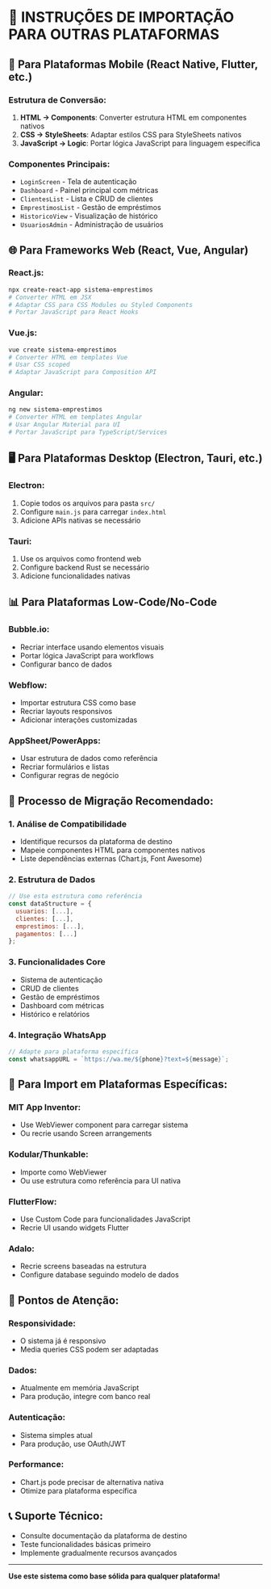 # 🚀 INSTRUÇÕES DE IMPORTAÇÃO PARA OUTRAS PLATAFORMAS

## 📱 Para Plataformas Mobile (React Native, Flutter, etc.)

### Estrutura de Conversão:
1. **HTML → Components**: Converter estrutura HTML em componentes nativos
2. **CSS → StyleSheets**: Adaptar estilos CSS para StyleSheets nativos  
3. **JavaScript → Logic**: Portar lógica JavaScript para linguagem específica

### Componentes Principais:
- `LoginScreen` - Tela de autenticação
- `Dashboard` - Painel principal com métricas
- `ClientesList` - Lista e CRUD de clientes
- `EmprestimosList` - Gestão de empréstimos
- `HistoricoView` - Visualização de histórico
- `UsuariosAdmin` - Administração de usuários

## 🌐 Para Frameworks Web (React, Vue, Angular)

### React.js:
```bash
npx create-react-app sistema-emprestimos
# Converter HTML em JSX
# Adaptar CSS para CSS Modules ou Styled Components
# Portar JavaScript para React Hooks
```

### Vue.js:
```bash
vue create sistema-emprestimos  
# Converter HTML em templates Vue
# Usar CSS scoped
# Adaptar JavaScript para Composition API
```

### Angular:
```bash
ng new sistema-emprestimos
# Converter HTML em templates Angular
# Usar Angular Material para UI
# Portar JavaScript para TypeScript/Services
```

## 🖥️ Para Plataformas Desktop (Electron, Tauri, etc.)

### Electron:
1. Copie todos os arquivos para pasta `src/`
2. Configure `main.js` para carregar `index.html`
3. Adicione APIs nativas se necessário

### Tauri:
1. Use os arquivos como frontend web
2. Configure backend Rust se necessário
3. Adicione funcionalidades nativas

## 📊 Para Plataformas Low-Code/No-Code

### Bubble.io:
- Recriar interface usando elementos visuais
- Portar lógica JavaScript para workflows
- Configurar banco de dados

### Webflow:
- Importar estrutura CSS como base
- Recriar layouts responsivos
- Adicionar interações customizadas

### AppSheet/PowerApps:
- Usar estrutura de dados como referência
- Recriar formulários e listas
- Configurar regras de negócio

## 🔄 Processo de Migração Recomendado:

### 1. Análise de Compatibilidade
- Identifique recursos da plataforma de destino
- Mapeie componentes HTML para componentes nativos
- Liste dependências externas (Chart.js, Font Awesome)

### 2. Estrutura de Dados
```javascript
// Use esta estrutura como referência
const dataStructure = {
  usuarios: [...],
  clientes: [...], 
  emprestimos: [...],
  pagamentos: [...]
};
```

### 3. Funcionalidades Core
- Sistema de autenticação
- CRUD de clientes
- Gestão de empréstimos  
- Dashboard com métricas
- Histórico e relatórios

### 4. Integração WhatsApp
```javascript
// Adapte para plataforma específica
const whatsappURL = `https://wa.me/${phone}?text=${message}`;
```

## 📱 Para Import em Plataformas Específicas:

### MIT App Inventor:
- Use WebViewer component para carregar sistema
- Ou recrie usando Screen arrangements

### Kodular/Thunkable:
- Importe como WebViewer 
- Ou use estrutura como referência para UI nativa

### FlutterFlow:
- Use Custom Code para funcionalidades JavaScript
- Recrie UI usando widgets Flutter

### Adalo:
- Recrie screens baseadas na estrutura
- Configure database seguindo modelo de dados

## 🎯 Pontos de Atenção:

### Responsividade:
- O sistema já é responsivo
- Media queries CSS podem ser adaptadas

### Dados:
- Atualmente em memória JavaScript
- Para produção, integre com banco real

### Autenticação:
- Sistema simples atual
- Para produção, use OAuth/JWT

### Performance:
- Chart.js pode precisar de alternativa nativa
- Otimize para plataforma específica

## 📞 Suporte Técnico:
- Consulte documentação da plataforma de destino
- Teste funcionalidades básicas primeiro
- Implemente gradualmente recursos avançados

---
**Use este sistema como base sólida para qualquer plataforma!**
